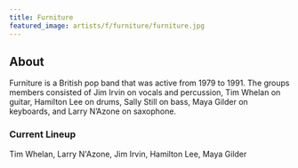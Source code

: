 ```yaml
---
title: Furniture
featured_image: artists/f/furniture/furniture.jpg
---
```

## About

Furniture is a British pop band that was active from 1979 to 1991. The groups members consisted of Jim Irvin on vocals and percussion, Tim Whelan on guitar, Hamilton Lee on drums, Sally Still on bass, Maya Gilder on keyboards, and Larry N’Azone on saxophone.

### Current Lineup

Tim Whelan, Larry N'Azone, Jim Irvin, Hamilton Lee, Maya Gilder

